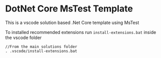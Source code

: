 # DotNet Core MsTest Template
This is a vscode solution based .Net Core template using MsTest

To installed recommended extensions run `install-extensions.bat` inside the vscode folder
```
//From the main solutions folder
. .vscode/install-extensions.bat
```
